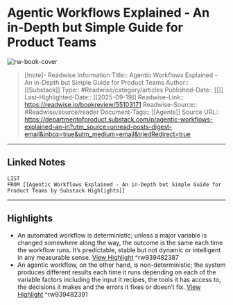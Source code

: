 # Agentic Workflows Explained - An in-Depth but Simple Guide for Product Teams

![rw-book-cover](https://readwise-assets.s3.amazonaws.com/media/uploaded_book_covers/profile_174804/https3A2F2Fsubstack-post-media.s3.amazonaws.com2Fpublic2Fimages2F992d733f-196e-45d0-8671-d83b5f150b86_1977x2022.png)
<br>
>[!note]- Readwise Information
>Title:: Agentic Workflows Explained - An in-Depth but Simple Guide for Product Teams
>Author:: [[Substack]]
>Type:: #Readwise/category/articles
>Published-Date:: [[]]
>Last-Highlighted-Date:: [[2025-09-19]]
>Readwise-Link:: https://readwise.io/bookreview/55103171
>Readwise-Source:: #Readwise/source/reader
>Document-Tags:: [[Agents]] 
>Source URL:: https://departmentofproduct.substack.com/p/agentic-workflows-explained-an-in?utm_source=unread-posts-digest-email&inbox=true&utm_medium=email&triedRedirect=true
--- 

## Linked Notes
```dataview
LIST
FROM [[Agentic Workflows Explained - An in-Depth but Simple Guide for Product Teams by Substack Highlights]]
```

---

## Highlights
- An automated workflow is deterministic; unless a major variable is changed somewhere along the way, the outcome is the same each time the workflow runs. It’s predictable, stable but not dynamic or intelligent in any measurable sense. [View Highlight](https://readwise.io/open/939482387) ^rw939482387
- An agentic workflow, on the other hand, is non-deterministic; the system produces different results each time it runs depending on each of the variable factors including the input it recipes, the tools it has access to, the decisions it makes and the errors it fixes or doesn’t fix. [View Highlight](https://readwise.io/open/939482391) ^rw939482391
